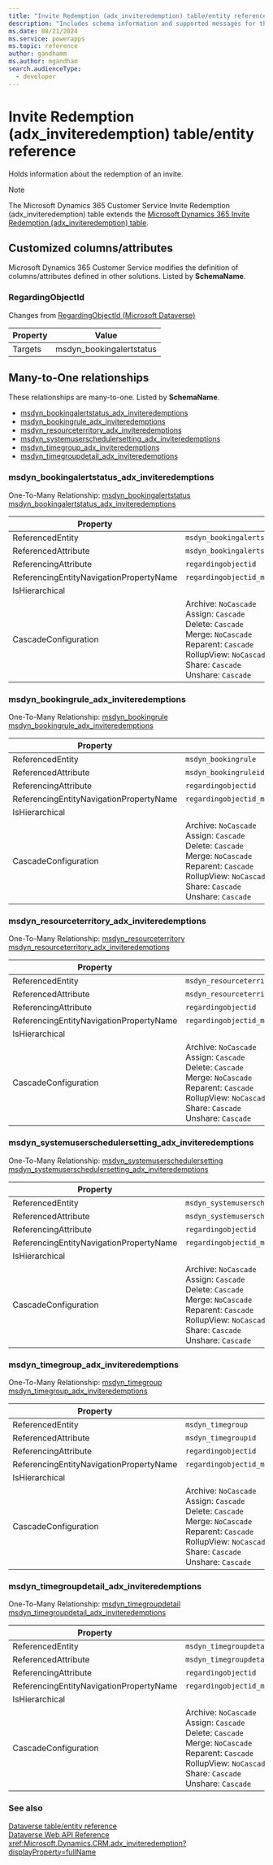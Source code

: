 ```yaml
---
title: "Invite Redemption (adx_inviteredemption) table/entity reference (Microsoft Dynamics 365 Customer Service)"
description: "Includes schema information and supported messages for the Invite Redemption (adx_inviteredemption) table/entity with Microsoft Dynamics 365 Customer Service."
ms.date: 08/21/2024
ms.service: powerapps
ms.topic: reference
author: gandhamm
ms.author: mgandham
search.audienceType: 
  - developer
---
```


# Invite Redemption (adx_inviteredemption) table/entity reference

Holds information about the redemption of an invite.

> [!NOTE]
> The Microsoft Dynamics 365 Customer Service Invite Redemption (adx_inviteredemption) table extends the [Microsoft Dynamics 365 Invite Redemption (adx_inviteredemption) table](/dynamics365/developer/entities/adx_inviteredemption).



## Customized columns/attributes

Microsoft Dynamics 365 Customer Service modifies the definition of columns/attributes defined in other solutions. Listed by **SchemaName**.

### <a name="BKMK_RegardingObjectId"></a> RegardingObjectId

Changes from [RegardingObjectId (Microsoft Dataverse)](/power-apps/developer/data-platform/reference/entities/adx_inviteredemption#BKMK_RegardingObjectId)

|Property|Value|
|---|---|
|Targets|msdyn_bookingalertstatus|


## Many-to-One relationships

These relationships are many-to-one. Listed by **SchemaName**.

- [msdyn_bookingalertstatus_adx_inviteredemptions](#BKMK_msdyn_bookingalertstatus_adx_inviteredemptions)
- [msdyn_bookingrule_adx_inviteredemptions](#BKMK_msdyn_bookingrule_adx_inviteredemptions)
- [msdyn_resourceterritory_adx_inviteredemptions](#BKMK_msdyn_resourceterritory_adx_inviteredemptions)
- [msdyn_systemuserschedulersetting_adx_inviteredemptions](#BKMK_msdyn_systemuserschedulersetting_adx_inviteredemptions)
- [msdyn_timegroup_adx_inviteredemptions](#BKMK_msdyn_timegroup_adx_inviteredemptions)
- [msdyn_timegroupdetail_adx_inviteredemptions](#BKMK_msdyn_timegroupdetail_adx_inviteredemptions)

### <a name="BKMK_msdyn_bookingalertstatus_adx_inviteredemptions"></a> msdyn_bookingalertstatus_adx_inviteredemptions

One-To-Many Relationship: [msdyn_bookingalertstatus msdyn_bookingalertstatus_adx_inviteredemptions](msdyn_bookingalertstatus.md#BKMK_msdyn_bookingalertstatus_adx_inviteredemptions)

|Property|Value|
|---|---|
|ReferencedEntity|`msdyn_bookingalertstatus`|
|ReferencedAttribute|`msdyn_bookingalertstatusid`|
|ReferencingAttribute|`regardingobjectid`|
|ReferencingEntityNavigationPropertyName|`regardingobjectid_msdyn_bookingalertstatus_adx_inviteredemption`|
|IsHierarchical||
|CascadeConfiguration|Archive: `NoCascade`<br />Assign: `Cascade`<br />Delete: `Cascade`<br />Merge: `NoCascade`<br />Reparent: `Cascade`<br />RollupView: `NoCascade`<br />Share: `Cascade`<br />Unshare: `Cascade`|

### <a name="BKMK_msdyn_bookingrule_adx_inviteredemptions"></a> msdyn_bookingrule_adx_inviteredemptions

One-To-Many Relationship: [msdyn_bookingrule msdyn_bookingrule_adx_inviteredemptions](msdyn_bookingrule.md#BKMK_msdyn_bookingrule_adx_inviteredemptions)

|Property|Value|
|---|---|
|ReferencedEntity|`msdyn_bookingrule`|
|ReferencedAttribute|`msdyn_bookingruleid`|
|ReferencingAttribute|`regardingobjectid`|
|ReferencingEntityNavigationPropertyName|`regardingobjectid_msdyn_bookingrule_adx_inviteredemption`|
|IsHierarchical||
|CascadeConfiguration|Archive: `NoCascade`<br />Assign: `Cascade`<br />Delete: `Cascade`<br />Merge: `NoCascade`<br />Reparent: `Cascade`<br />RollupView: `NoCascade`<br />Share: `Cascade`<br />Unshare: `Cascade`|

### <a name="BKMK_msdyn_resourceterritory_adx_inviteredemptions"></a> msdyn_resourceterritory_adx_inviteredemptions

One-To-Many Relationship: [msdyn_resourceterritory msdyn_resourceterritory_adx_inviteredemptions](msdyn_resourceterritory.md#BKMK_msdyn_resourceterritory_adx_inviteredemptions)

|Property|Value|
|---|---|
|ReferencedEntity|`msdyn_resourceterritory`|
|ReferencedAttribute|`msdyn_resourceterritoryid`|
|ReferencingAttribute|`regardingobjectid`|
|ReferencingEntityNavigationPropertyName|`regardingobjectid_msdyn_resourceterritory_adx_inviteredemption`|
|IsHierarchical||
|CascadeConfiguration|Archive: `NoCascade`<br />Assign: `Cascade`<br />Delete: `Cascade`<br />Merge: `NoCascade`<br />Reparent: `Cascade`<br />RollupView: `NoCascade`<br />Share: `Cascade`<br />Unshare: `Cascade`|

### <a name="BKMK_msdyn_systemuserschedulersetting_adx_inviteredemptions"></a> msdyn_systemuserschedulersetting_adx_inviteredemptions

One-To-Many Relationship: [msdyn_systemuserschedulersetting msdyn_systemuserschedulersetting_adx_inviteredemptions](msdyn_systemuserschedulersetting.md#BKMK_msdyn_systemuserschedulersetting_adx_inviteredemptions)

|Property|Value|
|---|---|
|ReferencedEntity|`msdyn_systemuserschedulersetting`|
|ReferencedAttribute|`msdyn_systemuserschedulersettingid`|
|ReferencingAttribute|`regardingobjectid`|
|ReferencingEntityNavigationPropertyName|`regardingobjectid_msdyn_systemuserschedulersetting_adx_inviteredemption`|
|IsHierarchical||
|CascadeConfiguration|Archive: `NoCascade`<br />Assign: `Cascade`<br />Delete: `Cascade`<br />Merge: `NoCascade`<br />Reparent: `Cascade`<br />RollupView: `NoCascade`<br />Share: `Cascade`<br />Unshare: `Cascade`|

### <a name="BKMK_msdyn_timegroup_adx_inviteredemptions"></a> msdyn_timegroup_adx_inviteredemptions

One-To-Many Relationship: [msdyn_timegroup msdyn_timegroup_adx_inviteredemptions](msdyn_timegroup.md#BKMK_msdyn_timegroup_adx_inviteredemptions)

|Property|Value|
|---|---|
|ReferencedEntity|`msdyn_timegroup`|
|ReferencedAttribute|`msdyn_timegroupid`|
|ReferencingAttribute|`regardingobjectid`|
|ReferencingEntityNavigationPropertyName|`regardingobjectid_msdyn_timegroup_adx_inviteredemption`|
|IsHierarchical||
|CascadeConfiguration|Archive: `NoCascade`<br />Assign: `Cascade`<br />Delete: `Cascade`<br />Merge: `NoCascade`<br />Reparent: `Cascade`<br />RollupView: `NoCascade`<br />Share: `Cascade`<br />Unshare: `Cascade`|

### <a name="BKMK_msdyn_timegroupdetail_adx_inviteredemptions"></a> msdyn_timegroupdetail_adx_inviteredemptions

One-To-Many Relationship: [msdyn_timegroupdetail msdyn_timegroupdetail_adx_inviteredemptions](msdyn_timegroupdetail.md#BKMK_msdyn_timegroupdetail_adx_inviteredemptions)

|Property|Value|
|---|---|
|ReferencedEntity|`msdyn_timegroupdetail`|
|ReferencedAttribute|`msdyn_timegroupdetailid`|
|ReferencingAttribute|`regardingobjectid`|
|ReferencingEntityNavigationPropertyName|`regardingobjectid_msdyn_timegroupdetail_adx_inviteredemption`|
|IsHierarchical||
|CascadeConfiguration|Archive: `NoCascade`<br />Assign: `Cascade`<br />Delete: `Cascade`<br />Merge: `NoCascade`<br />Reparent: `Cascade`<br />RollupView: `NoCascade`<br />Share: `Cascade`<br />Unshare: `Cascade`|



### See also

[Dataverse table/entity reference](../about-entity-reference.md)  
[Dataverse Web API Reference](/power-apps/developer/data-platform/webapi/reference/about)   
<xref:Microsoft.Dynamics.CRM.adx_inviteredemption?displayProperty=fullName>
